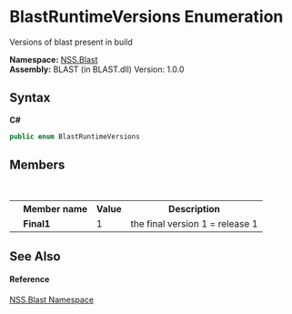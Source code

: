 # BlastRuntimeVersions Enumeration
 

Versions of blast present in build

**Namespace:**&nbsp;<a href="N_NSS_Blast">NSS.Blast</a><br />**Assembly:**&nbsp;BLAST (in BLAST.dll) Version: 1.0.0

## Syntax

**C#**<br />
``` C#
public enum BlastRuntimeVersions
```


## Members
&nbsp;<table><tr><th></th><th>Member name</th><th>Value</th><th>Description</th></tr><tr><td /><td target="F:NSS.Blast.BlastRuntimeVersions.Final1">**Final1**</td><td>1</td><td>the final version 1 = release 1</td></tr></table>

## See Also


#### Reference
<a href="N_NSS_Blast">NSS.Blast Namespace</a><br />